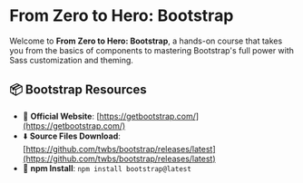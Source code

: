 # From Zero to Hero: Bootstrap 

Welcome to **From Zero to Hero: Bootstrap**, a hands-on course that takes you from the basics of components to mastering Bootstrap's full power with Sass customization and theming.

## 📦 Bootstrap Resources

- 🔗 **Official Website**: [https://getbootstrap.com/](https://getbootstrap.com/)
- ⬇️ **Source Files Download**: [https://github.com/twbs/bootstrap/releases/latest](https://github.com/twbs/bootstrap/releases/latest)
- 💾 **npm Install**: `npm install bootstrap@latest`
